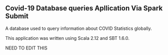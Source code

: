 <h2> Covid-19 Database queries Apllication Via Spark Submit </h2>

A database used to query information about COVID Statistics globally.

This application was written using Scala 2.12 and SBT 1.6.0.

NEED TO EDIT THIS
